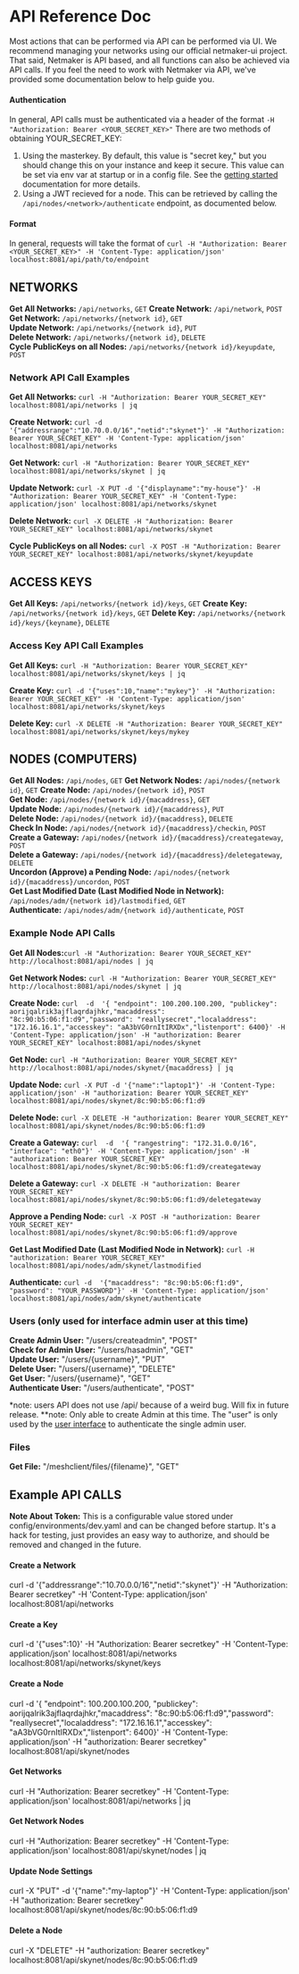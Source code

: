 # API Reference Doc

Most actions that can be performed via API can be performed via UI. We recommend managing your networks using our official netmaker-ui project. That said, Netmaker is API based, and all functions can also be achieved via API calls. If you feel the need to work with Netmaker via API, we've provided some documentation below to help guide you.
 
#### Authentication
 In general, API calls must be authenticated via a header of  the format  `-H "Authorization: Bearer <YOUR_SECRET_KEY>"` There are two methods of obtaining YOUR_SECRET_KEY:
1. Using the masterkey. By default, this value is "secret key," but you should change this on your instance and keep it secure. This value can be set via env var at startup or in a config file. See the [getting started](./GETTING_STARTED.md) documentation for more details.
2. Using a JWT recieved for a node. This  can be retrieved by calling the `/api/nodes/<network>/authenticate` endpoint, as documented below.

#### Format 
In general, requests will take the format of `curl -H "Authorization: Bearer <YOUR_SECRET_KEY>" -H 'Content-Type: application/json' localhost:8081/api/path/to/endpoint`

## NETWORKS

**Get All Networks:** `/api/networks`, `GET` 
**Create Network:** `/api/network`, `POST` 
**Get Network:** `/api/networks/{network id}`, `GET`  
**Update Network:** `/api/networks/{network id}`, `PUT`  
**Delete Network:** `/api/networks/{network id}`, `DELETE`  
**Cycle PublicKeys on all Nodes:** `/api/networks/{network id}/keyupdate`, `POST`  

### Network  API Call Examples

**Get All Networks:** `curl -H "Authorization: Bearer YOUR_SECRET_KEY" localhost:8081/api/networks | jq`

**Create Network:** `curl -d '{"addressrange":"10.70.0.0/16","netid":"skynet"}' -H "Authorization: Bearer YOUR_SECRET_KEY" -H 'Content-Type: application/json' localhost:8081/api/networks`

**Get Network:** `curl -H "Authorization: Bearer YOUR_SECRET_KEY" localhost:8081/api/networks/skynet | jq`

**Update Network:** `curl -X PUT -d '{"displayname":"my-house"}' -H "Authorization: Bearer YOUR_SECRET_KEY" -H 'Content-Type: application/json' localhost:8081/api/networks/skynet`

**Delete Network:** `curl -X DELETE -H "Authorization: Bearer YOUR_SECRET_KEY" localhost:8081/api/networks/skynet`

**Cycle PublicKeys on all Nodes:** `curl -X POST -H "Authorization: Bearer YOUR_SECRET_KEY" localhost:8081/api/networks/skynet/keyupdate`

## ACCESS KEYS

**Get All Keys:** `/api/networks/{network id}/keys`, `GET` 
**Create Key:** `/api/networks/{network id}/keys`, `GET` 
**Delete Key:** `/api/networks/{network id}/keys/{keyname}`, `DELETE` 

### Access Key API Call Examples

**Get All Keys:** `curl -H "Authorization: Bearer YOUR_SECRET_KEY" localhost:8081/api/networks/skynet/keys | jq`

**Create Key:** `curl -d '{"uses":10,"name":"mykey"}' -H "Authorization: Bearer YOUR_SECRET_KEY" -H 'Content-Type: application/json' localhost:8081/api/networks/skynet/keys`

**Delete Key:** `curl -X DELETE -H "Authorization: Bearer YOUR_SECRET_KEY" localhost:8081/api/networks/skynet/keys/mykey`

## NODES (COMPUTERS)

**Get All Nodes:** `/api/nodes`, `GET` 
**Get Network Nodes:** `/api/nodes/{network id}`, `GET` 
**Create Node:** `/api/nodes/{network id}`, `POST`  
**Get Node:** `/api/nodes/{network id}/{macaddress}`, `GET`  
**Update Node:** `/api/nodes/{network id}/{macaddress}`, `PUT`  
**Delete Node:** `/api/nodes/{network id}/{macaddress}`, `DELETE`  
**Check In Node:** `/api/nodes/{network id}/{macaddress}/checkin`, `POST`  
**Create a Gateway:** `/api/nodes/{network id}/{macaddress}/creategateway`, `POST`  
**Delete a Gateway:** `/api/nodes/{network id}/{macaddress}/deletegateway`, `DELETE`  
**Uncordon (Approve) a Pending Node:** `/api/nodes/{network id}/{macaddress}/uncordon`, `POST`  
**Get Last Modified Date (Last Modified Node in Network):** `/api/nodes/adm/{network id}/lastmodified`, `GET`  
**Authenticate:** `/api/nodes/adm/{network id}/authenticate`, `POST`  

### Example Node API Calls
   
 **Get All Nodes:**`curl -H "Authorization: Bearer YOUR_SECRET_KEY" http://localhost:8081/api/nodes | jq`
  
**Get Network Nodes:** `curl -H "Authorization: Bearer YOUR_SECRET_KEY" http://localhost:8081/api/nodes/skynet | jq`
  
**Create Node:** `curl  -d  '{ "endpoint": 100.200.100.200, "publickey": aorijqalrik3ajflaqrdajhkr,"macaddress": "8c:90:b5:06:f1:d9","password": "reallysecret","localaddress": "172.16.16.1","accesskey": "aA3bVG0rnItIRXDx","listenport": 6400}' -H 'Content-Type: application/json' -H "authorization: Bearer YOUR_SECRET_KEY" localhost:8081/api/nodes/skynet`
  
**Get Node:** `curl -H "Authorization: Bearer YOUR_SECRET_KEY" http://localhost:8081/api/nodes/skynet/{macaddress} | jq`  
  
**Update Node:** `curl -X PUT -d '{"name":"laptop1"}' -H 'Content-Type: application/json' -H "authorization: Bearer YOUR_SECRET_KEY" localhost:8081/api/nodes/skynet/8c:90:b5:06:f1:d9`
  
**Delete Node:** `curl -X DELETE -H "authorization: Bearer YOUR_SECRET_KEY" localhost:8081/api/skynet/nodes/8c:90:b5:06:f1:d9`
  
**Create a Gateway:** `curl  -d  '{ "rangestring": "172.31.0.0/16", "interface": "eth0"}' -H 'Content-Type: application/json' -H "authorization: Bearer YOUR_SECRET_KEY" localhost:8081/api/nodes/skynet/8c:90:b5:06:f1:d9/creategateway`
  
**Delete a Gateway:** `curl -X DELETE -H "authorization: Bearer YOUR_SECRET_KEY" localhost:8081/api/nodes/skynet/8c:90:b5:06:f1:d9/deletegateway`
  
**Approve a Pending Node:** `curl -X POST -H "authorization: Bearer YOUR_SECRET_KEY" localhost:8081/api/nodes/skynet/8c:90:b5:06:f1:d9/approve`
  
**Get Last Modified Date (Last Modified Node in Network):** `curl -H "authorization: Bearer YOUR_SECRET_KEY" localhost:8081/api/nodes/adm/skynet/lastmodified`

**Authenticate:** `curl -d  '{"macaddress": "8c:90:b5:06:f1:d9", "password": "YOUR_PASSWORD"}' -H 'Content-Type: application/json' localhost:8081/api/nodes/adm/skynet/authenticate`


### Users (only used for interface admin user at this time)
**Create Admin User:** "/users/createadmin", "POST"  
**Check for  Admin User:** "/users/hasadmin", "GET"  
**Update User:** "/users/{username}", "PUT"  
**Delete User:** "/users/{username}", "DELETE"  
**Get User:** "/users/{username}", "GET"  
**Authenticate User:** "/users/authenticate", "POST"  

*note: users API does not use /api/ because of  a weird bug. Will fix in  future release.
**note: Only able to create Admin at this time. The "user" is only used by the [user interface](https://github.com/gravitl/netmaker-ui) to authenticate the  single  admin user.

### Files
**Get File:** "/meshclient/files/{filename}", "GET"  

## Example API CALLS

**Note About Token:** This is a configurable value stored under  config/environments/dev.yaml and can be changed before  startup. It's a hack for testing, just provides an easy way to authorize, and should be removed and changed in the future.

#### Create a Network
curl -d '{"addressrange":"10.70.0.0/16","netid":"skynet"}' -H "Authorization: Bearer secretkey" -H 'Content-Type: application/json' localhost:8081/api/networks

#### Create a Key
curl -d '{"uses":10}' -H "Authorization: Bearer secretkey" -H 'Content-Type: application/json' localhost:8081/api/networks localhost:8081/api/networks/skynet/keys

#### Create a Node
curl  -d  '{ "endpoint": 100.200.100.200, "publickey": aorijqalrik3ajflaqrdajhkr,"macaddress": "8c:90:b5:06:f1:d9","password": "reallysecret","localaddress": "172.16.16.1","accesskey": "aA3bVG0rnItIRXDx","listenport": 6400}' -H 'Content-Type: application/json' -H "authorization: Bearer secretkey" localhost:8081/api/skynet/nodes

#### Get Networks
curl -H "Authorization: Bearer secretkey" -H 'Content-Type: application/json' localhost:8081/api/networks | jq

#### Get Network Nodes
curl -H "Authorization: Bearer secretkey" -H 'Content-Type: application/json' localhost:8081/api/skynet/nodes | jq

#### Update Node Settings
curl -X "PUT" -d '{"name":"my-laptop"}' -H 'Content-Type: application/json' -H "authorization: Bearer secretkey" localhost:8081/api/skynet/nodes/8c:90:b5:06:f1:d9

#### Delete a Node
curl -X "DELETE" -H "authorization: Bearer secretkey" localhost:8081/api/skynet/nodes/8c:90:b5:06:f1:d9


